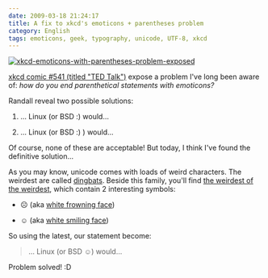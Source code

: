 ```yaml
---
date: 2009-03-18 21:24:17
title: A fix to xkcd's emoticons + parentheses problem
category: English
tags: emoticons, geek, typography, unicode, UTF-8, xkcd
---
```


[![xkcd-emoticons-with-parentheses-problem-exposed](/uploads/2009/xkcd-emoticons-with-parentheses-problem-exposed.png)](https://xkcd.com/541/)

[xkcd comic #541 (titled "TED Talk")](https://xkcd.com/541/) expose a problem I've long been aware of: _how do you end parenthetical statements with emoticons?_

Randall reveal two possible solutions:

  1. ... Linux (or BSD :) would...

  2. ... Linux (or BSD :) ) would...

Of course, none of these are acceptable! But today, I think I've found the definitive solution...

As you may know, unicode comes with loads of weird characters. The weirdest are called [dingbats](https://wikipedia.org/wiki/Dingbat). Beside this family, you'll find [the weirdest of the weirdest](https://wikipedia.org/wiki/Miscellaneous_Symbols), which contain 2 interesting symbols:

  * ☹ (aka [white frowning face](https://www.fileformat.info/info/unicode/char/2639/index.htm))

  * ☺ (aka [white smiling face](https://www.fileformat.info/info/unicode/char/263a/index.htm))

So using the latest, our statement become:

> ... Linux (or BSD ☺) would...

Problem solved! :D
